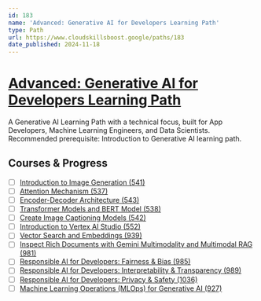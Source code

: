 ```yaml
---
id: 183
name: 'Advanced: Generative AI for Developers Learning Path'
type: Path
url: https://www.cloudskillsboost.google/paths/183
date_published: 2024-11-18
---
```


# [Advanced: Generative AI for Developers Learning Path](https://www.cloudskillsboost.google/paths/183)

A Generative AI Learning Path with a technical focus, built for App Developers, Machine Learning Engineers, and Data Scientists. Recommended prerequisite: Introduction to Generative AI learning path.

## Courses & Progress

* [ ] [Introduction to Image Generation (541)](../courses/Introduction-to-Image-Generation.md)
* [ ] [Attention Mechanism (537)](../courses/Attention-Mechanism.md)
* [ ] [Encoder-Decoder Architecture (543)](../courses/Encoder-Decoder-Architecture.md)
* [ ] [Transformer Models and BERT Model (538)](../courses/Transformer-Models-and-BERT-Model.md)
* [ ] [Create Image Captioning Models (542)](../courses/Create-Image-Captioning-Models.md)
* [ ] [Introduction to Vertex AI Studio (552)](../courses/Introduction-to-Vertex-AI-Studio.md)
* [ ] [Vector Search and Embeddings (939)](../courses/Vector-Search-and-Embeddings.md)
* [ ] [Inspect Rich Documents with Gemini Multimodality and Multimodal RAG (981)](../courses/Inspect-Rich-Documents-with-Gemini-Multimodality-and-Multimodal-RAG.md)
* [ ] [Responsible AI for Developers: Fairness & Bias (985)](../courses/Responsible-AI-for-Developers-Fairness-&-Bias.md)
* [ ] [Responsible AI for Developers: Interpretability & Transparency (989)](../courses/Responsible-AI-for-Developers-Interpretability-&-Transparency.md)
* [ ] [Responsible AI for Developers: Privacy & Safety (1036)](../courses/Responsible-AI-for-Developers-Privacy-&-Safety.md)
* [ ] [Machine Learning Operations (MLOps)  for Generative AI (927)](../courses/Machine-Learning-Operations-(MLOps)--for-Generative-AI.md)
